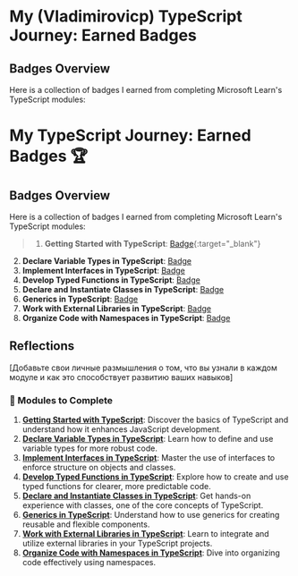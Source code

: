# My (Vladimirovicp) TypeScript Journey: Earned Badges

## Badges Overview

Here is a collection of badges I earned from completing Microsoft Learn's TypeScript modules:


# My TypeScript Journey: Earned Badges 🏆

## Badges Overview

Here is a collection of badges I earned from completing Microsoft Learn's TypeScript modules:

> 1. **Getting Started with TypeScript**: [Badge](https://learn.microsoft.com/en-us/users/vladimirovicp-1891/achievements/x2ufrnty){:target="_blank"}
2. **Declare Variable Types in TypeScript**: [Badge](badge-link)
3. **Implement Interfaces in TypeScript**: [Badge](badge-link)
4. **Develop Typed Functions in TypeScript**: [Badge](badge-link)
5. **Declare and Instantiate Classes in TypeScript**: [Badge](badge-link)
6. **Generics in TypeScript**: [Badge](badge-link)
7. **Work with External Libraries in TypeScript**: [Badge](badge-link)
8. **Organize Code with Namespaces in TypeScript**: [Badge](badge-link)

## Reflections

[Добавьте свои личные размышления о том, что вы узнали в каждом модуле и как это способствует развитию ваших навыков]

### 📖 Modules to Complete

1. **[Getting Started with TypeScript](https://learn.microsoft.com/en-us/training/modules/typescript-get-started/)**: Discover the basics of TypeScript and understand how it enhances JavaScript development.
2. **[Declare Variable Types in TypeScript](https://learn.microsoft.com/en-us/training/modules/typescript-declare-variable-types/)**: Learn how to define and use variable types for more robust code.
3. **[Implement Interfaces in TypeScript](https://learn.microsoft.com/en-us/training/modules/typescript-implement-interfaces/)**: Master the use of interfaces to enforce structure on objects and classes.
4. **[Develop Typed Functions in TypeScript](https://learn.microsoft.com/en-us/training/modules/typescript-develop-typed-functions/)**: Explore how to create and use typed functions for clearer, more predictable code.
5. **[Declare and Instantiate Classes in TypeScript](https://learn.microsoft.com/en-us/training/modules/typescript-declare-instantiate-classes/)**: Get hands-on experience with classes, one of the core concepts of TypeScript.
6. **[Generics in TypeScript](https://learn.microsoft.com/en-us/training/modules/typescript-generics/)**: Understand how to use generics for creating reusable and flexible components.
7. **[Work with External Libraries in TypeScript](https://learn.microsoft.com/en-us/training/modules/typescript-work-external-libraries/)**: Learn to integrate and utilize external libraries in your TypeScript projects.
8. **[Organize Code with Namespaces in TypeScript](https://learn.microsoft.com/en-us/training/modules/typescript-namespaces-organize-code/)**: Dive into organizing code effectively using namespaces.
